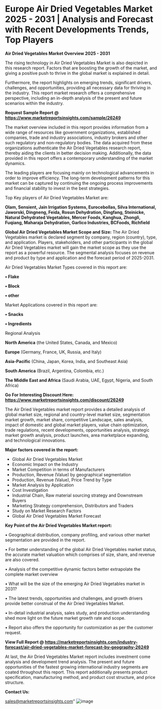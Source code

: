 # Europe Air Dried Vegetables Market 2025 - 2031 | Analysis and Forecast with Recent Developments Trends, Top Players

<Strong> Air Dried Vegetables Market Overview 2025 - 2031</strong>

The rising technology in Air Dried Vegetables Market is also depicted in this research report. Factors that are boosting the growth of the market, and giving a positive push to thrive in the global market is explained in detail.

Furthermore, the report highlights on emerging trends, significant drivers, challenges, and opportunities, providing all necessary data for thriving in the industry. This report market research offers a comprehensive perspective, including an in-depth analysis of the present and future scenarios within the industry.

<strong>Request Sample Report @ <a href=https://www.marketreportsinsights.com/sample/26249>https://www.marketreportsinsights.com/sample/26249</a></strong>

The market overview included in this report provides information from a wide range of resources like government organizations, established companies, trade and industry associations, industry brokers and other such regulatory and non-regulatory bodies. The data acquired from these organizations authenticate the Air Dried Vegetables research report, thereby aiding the clients in better decision making. Additionally, the data provided in this report offers a contemporary understanding of the market dynamics.

The leading players are focusing mainly on technological advancements in order to improve efficiency. The long-term development patterns for this market can be captured by continuing the ongoing process improvements and financial stability to invest in the best strategies.

Top Key players of Air Dried Vegetables Market are:

<strong>Olam, Sensient, Jain Irrigation Systems, Eurocebollas, Silva International, Jaworski, Dingneng, Feida, Rosun Dehydration, Dingfang, Steinicke, Natural Dehydrated Vegetables, Mercer Foods, Kanghua, Zhongli, Fuqiang, Maharaja Dehydration, Garlico Industries, BCFoods, Richfield</strong>

<strong><b>Global Air Dried Vegetables Market Scope and Size:</b></strong>
The Air Dried Vegetables market is declared segment by company, region (country), type, and application. Players, stakeholders, and other participants in the global Air Dried Vegetables market will gain the market scope as they use the report as a powerful resource. The segmental analysis focuses on revenue and product by type and application and the forecast period of 2025-2031.

Air Dried Vegetables Market Types covered in this report are:

<strong>• Flake

• Block

• other</strong>

Market Applications covered in this report are:

<strong>• Snacks

• Ingredients</strong> 

Regional Analysis

<strong>North America</strong> (the United States, Canada, and Mexico)

<strong>Europe</strong> (Germany, France, UK, Russia, and Italy)

<strong>Asia-Pacific</strong> (China, Japan, Korea, India, and Southeast Asia)

<strong>South America</strong> (Brazil, Argentina, Colombia, etc.)

<strong>The Middle East and Africa</strong> (Saudi Arabia, UAE, Egypt, Nigeria, and South Africa)

<strong>Go For Interesting Discount Here: <a href=https://www.marketreportsinsights.com/discount/26249>https://www.marketreportsinsights.com/discount/26249</a></strong>

The Air Dried Vegetables market report provides a detailed analysis of global market size, regional and country-level market size, segmentation market growth, market share, competitive Landscape, sales analysis, impact of domestic and global market players, value chain optimization, trade regulations, recent developments, opportunities analysis, strategic market growth analysis, product launches, area marketplace expanding, and technological innovations.

<strong><b>Major factors covered in the report:</b></strong>
<ul>
  <li>Global Air Dried Vegetables Market </li>
  <li>Economic Impact on the Industry</li>
  <li>Market Competition in terms of Manufacturers</li>
  <li>Production, Revenue (Value) by geographical segmentation</li>
  <li>Production, Revenue (Value), Price Trend by Type</li>
  <li>Market Analysis by Application</li>
  <li>Cost Investigation</li>
  <li>Industrial Chain, Raw material sourcing strategy and Downstream Buyers</li>
  <li>Marketing Strategy comprehension, Distributors and Traders</li>
  <li>Study on Market Research Factors</li>
  <li>Global Air Dried Vegetables Market Forecast</li>
</ul>

<strong><b>Key Point of the Air Dried Vegetables Market report:</b></strong>

• Geographical distribution, company profiling, and various other market segmentation are provided in the report.

• For better understanding of the global Air Dried Vegetables market status, the accurate market valuation which comprises of size, share, and revenue are also covered.

• Analysis of the competitive dynamic factors better extrapolate the complete market overview

• What will be the size of the emerging Air Dried Vegetables market in 2031?

• The latest trends, opportunities and challenges, and growth drivers provide better construal of the Air Dried Vegetables Market.

• In-detail industrial analysis, sales study, and production understanding shed more light on the future market growth rate and scope.

• Report also offers the opportunity for customization as per the customer request.

<strong><b>View Full Report @ <a href=https://marketreportsinsights.com/industry-forecast/air-dried-vegetables-market-forecast-by-geography-26249>https://marketreportsinsights.com/industry-forecast/air-dried-vegetables-market-forecast-by-geography-26249</a></b></strong>


At last, the Air Dried Vegetables Market report includes investment come analysis and development trend analysis. The present and future opportunities of the fastest growing international industry segments are coated throughout this report. This report additionally presents product specification, manufacturing method, and product cost structure, and price structure.

<strong>Contact Us:</strong>

sales@marketreportsinsights.com"
![image](https://github.com/user-attachments/assets/c2a18ca4-5852-4b86-99bd-fb5d5ac14e1a)
